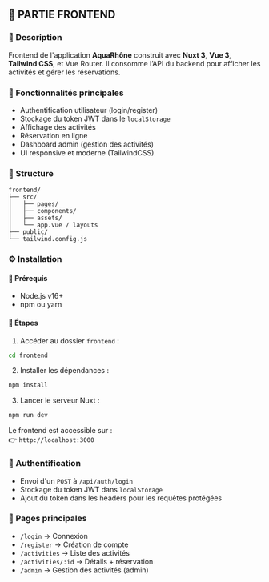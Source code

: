 ## 🔹 PARTIE FRONTEND

### 📌 Description

Frontend de l'application **AquaRhône** construit avec **Nuxt 3**, **Vue 3**, **Tailwind CSS**, et Vue Router. Il consomme l’API du backend pour afficher les activités et gérer les réservations.

### 🚀 Fonctionnalités principales

- Authentification utilisateur (login/register)
- Stockage du token JWT dans le `localStorage`
- Affichage des activités
- Réservation en ligne
- Dashboard admin (gestion des activités)
- UI responsive et moderne (TailwindCSS)

### 📁 Structure

```
frontend/
├── src/
│   ├── pages/
│   ├── components/
│   ├── assets/
│   └── app.vue / layouts
├── public/
└── tailwind.config.js
```

### ⚙️ Installation

#### 🔸 Prérequis

- Node.js v16+
- npm ou yarn

#### 🔸 Étapes

1. Accéder au dossier `frontend` :
```bash
cd frontend
```

2. Installer les dépendances :
```bash
npm install
```

3. Lancer le serveur Nuxt :
```bash
npm run dev
```

Le frontend est accessible sur :  
👉 `http://localhost:3000`

### 🔑 Authentification

- Envoi d'un `POST` à `/api/auth/login`
- Stockage du token JWT dans `localStorage`
- Ajout du token dans les headers pour les requêtes protégées

### 📄 Pages principales

- `/login` → Connexion
- `/register` → Création de compte
- `/activities` → Liste des activités
- `/activities/:id` → Détails + réservation
- `/admin` → Gestion des activités (admin)
